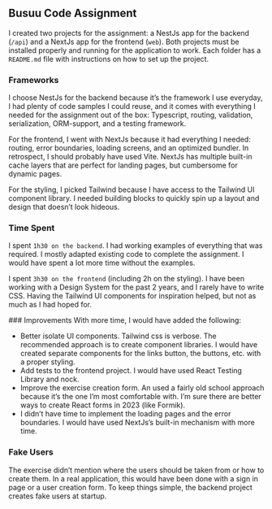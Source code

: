 ## Busuu Code Assignment
I created two projects for the assignment: a NestJs app for the backend (`/api`) and a NextJs app for the frontend (`web`). Both projects must be installed properly and running for the application to work. Each folder has a `README.md` file with instructions on how to set up the project.

### Frameworks
I choose NestJs for the backend because it’s the framework I use everyday, I had plenty of code samples I could reuse, and it comes with everything I needed for the assignment out of the box: Typescript, routing, validation, serialization, ORM-support, and a testing framework.

For the frontend, I went with NextJs because it had everything I needed: routing, error boundaries, loading screens, and an optimized bundler. In retrospect, I should probably have used Vite. NextJs has multiple built-in cache layers that are perfect for landing pages, but cumbersome for dynamic pages.

For the styling, I picked Tailwind because I have access to the Tailwind UI component library. I needed building blocks to quickly spin up a layout and design that doesn’t look hideous.

### Time Spent
I spent `1h30 on the backend`. I had working examples of everything that was required. I mostly adapted existing code to complete the assignment. I would have spent a lot more time without the examples.

I spent `3h30 on the frontend` (including 2h on the styling). I have been working with a Design System for the past 2 years, and I rarely have to write CSS. Having the Tailwind UI components for inspiration helped, but not as much as I had hoped for.

### Improvements
With more time, I would have added the following:
- Better isolate UI components. Tailwind css is verbose. The recommended approach is to create component libraries. I would have created separate components for the links button, the buttons, etc. with a proper styling.
- Add tests to the frontend project. I would have used React Testing Library and nock.
- Improve the exercise creation form. An used a fairly old school approach because it’s the one I’m most comfortable with. I’m sure there are better ways to create React forms in 2023 (like Formik).
- I didn’t have time to implement the loading pages and the error boundaries. I would have used NextJs’s built-in mechanism with more time.

### Fake Users
The exercise didn’t mention where the users should be taken from or how to create them. In a real application, this would have been done with a sign in page or a user creation form. To keep things simple, the backend project creates fake users at startup.
